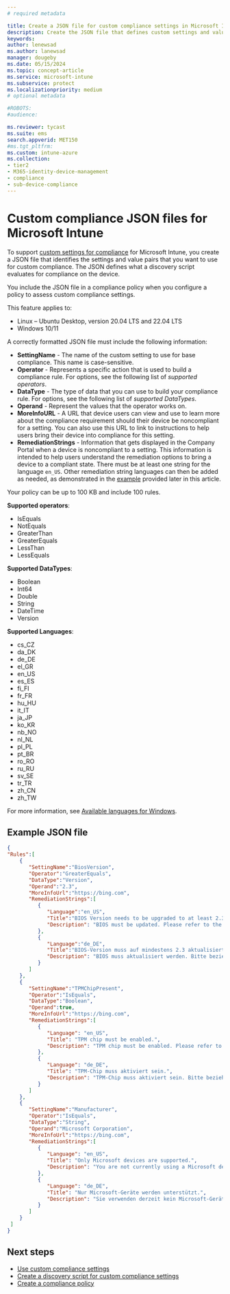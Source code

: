 ```yaml
---
# required metadata

title: Create a JSON file for custom compliance settings in Microsoft Intune
description: Create the JSON file that defines custom settings and values for use with device compliance policies in Intune.
keywords:
author: lenewsad
ms.author: lanewsad
manager: dougeby
ms.date: 05/15/2024
ms.topic: concept-article
ms.service: microsoft-intune
ms.subservice: protect
ms.localizationpriority: medium
# optional metadata

#ROBOTS:
#audience:

ms.reviewer: tycast
ms.suite: ems
search.appverid: MET150
#ms.tgt_pltfrm:
ms.custom: intune-azure
ms.collection:
- tier2
- M365-identity-device-management
- compliance
- sub-device-compliance
---
```


# Custom compliance JSON files for Microsoft Intune

To support [custom settings for compliance](../protect/compliance-use-custom-settings.md) for Microsoft Intune, you create a JSON file that identifies the settings and value pairs that you want to use for custom compliance. The JSON defines what a discovery script evaluates for compliance on the device.

You include the JSON file in a compliance policy when you configure a policy to assess custom compliance settings.

This feature applies to:

- Linux – Ubuntu Desktop, version 20.04 LTS and 22.04 LTS
- Windows 10/11

A correctly formatted JSON file must include the following information:

- **SettingName** - The name of the custom setting to use for base compliance. This name is case-sensitive.
- **Operator** - Represents a specific action that is used to build a compliance rule. For options, see the following list of *supported operators*.
- **DataType** - The type of data that you can use to build your compliance rule. For options, see the following list of *supported DataTypes*.
- **Operand** - Represent the values that the operator works on.
- **MoreInfoURL** - A URL that device users can view and use to learn more about the compliance requirement should their device be noncompliant for a setting. You can also use this URL to link to instructions to help users bring their device into compliance for this setting.
- **RemediationStrings** - Information that gets displayed in the Company Portal when a device is noncompliant to a setting. This information is intended to help users understand the remediation options to bring a device to a compliant state. There must be at least one string for the language `en_US`. Other remediation string languages can then be added as needed, as demonstrated in the [example](#example-json-file) provided later in this article.

Your policy can be up to 100 KB and include 100 rules.

**Supported operators**:

- IsEquals
- NotEquals
- GreaterThan
- GreaterEquals
- LessThan
- LessEquals

**Supported DataTypes**:

- Boolean
- Int64
- Double
- String
- DateTime
- Version

**Supported Languages**:

- cs_CZ
- da_DK
- de_DE
- el_GR
- en_US
- es_ES
- fi_FI
- fr_FR
- hu_HU
- it_IT
- ja_JP
- ko_KR
- nb_NO
- nl_NL
- pl_PL
- pt_BR
- ro_RO
- ru_RU
- sv_SE
- tr_TR
- zh_CN
- zh_TW

For more information, see [Available languages for Windows](/windows-hardware/manufacture/desktop/available-language-packs-for-windows).

## Example JSON file

```json
{
"Rules":[ 
    { 
       "SettingName":"BiosVersion",
       "Operator":"GreaterEquals",
       "DataType":"Version",
       "Operand":"2.3",
       "MoreInfoUrl":"https://bing.com",
       "RemediationStrings":[ 
          { 
             "Language":"en_US",
             "Title":"BIOS Version needs to be upgraded to at least 2.3. Value discovered was {ActualValue}.",
             "Description": "BIOS must be updated. Please refer to the link above"
          },
          {
             "Language":"de_DE",
             "Title":"BIOS-Version muss auf mindestens 2.3 aktualisiert werden. Der erkannte Wert lautet {ActualValue}.",
             "Description": "BIOS muss aktualisiert werden. Bitte beziehen Sie sich auf den obigen Link"
          }
       ]
    },
    { 
       "SettingName":"TPMChipPresent",
       "Operator":"IsEquals",
       "DataType":"Boolean",
       "Operand":true,
       "MoreInfoUrl":"https://bing.com",
       "RemediationStrings":[ 
          {
             "Language": "en_US",
             "Title": "TPM chip must be enabled.",
             "Description": "TPM chip must be enabled. Please refer to the link above"
          },
          {
             "Language": "de_DE",
             "Title": "TPM-Chip muss aktiviert sein.",
             "Description": "TPM-Chip muss aktiviert sein. Bitte beziehen Sie sich auf den obigen Link"
          }
       ]
    },
    {
       "SettingName":"Manufacturer",
       "Operator":"IsEquals",
       "DataType":"String",
       "Operand":"Microsoft Corporation",
       "MoreInfoUrl":"https://bing.com",
       "RemediationStrings":[ 
          { 
             "Language": "en_US",
             "Title": "Only Microsoft devices are supported.",
             "Description": "You are not currently using a Microsoft device."
          },
          {
             "Language": "de_DE",
             "Title": "Nur Microsoft-Geräte werden unterstützt.",
             "Description": "Sie verwenden derzeit kein Microsoft-Gerät."
          }
       ]
    }
 ]
}
```

## Next steps

- [Use custom compliance settings](../protect/compliance-use-custom-settings.md)  
- [Create a discovery script for custom compliance settings](../protect/compliance-custom-script.md)  
- [Create a compliance policy](../protect/create-compliance-policy.md)
